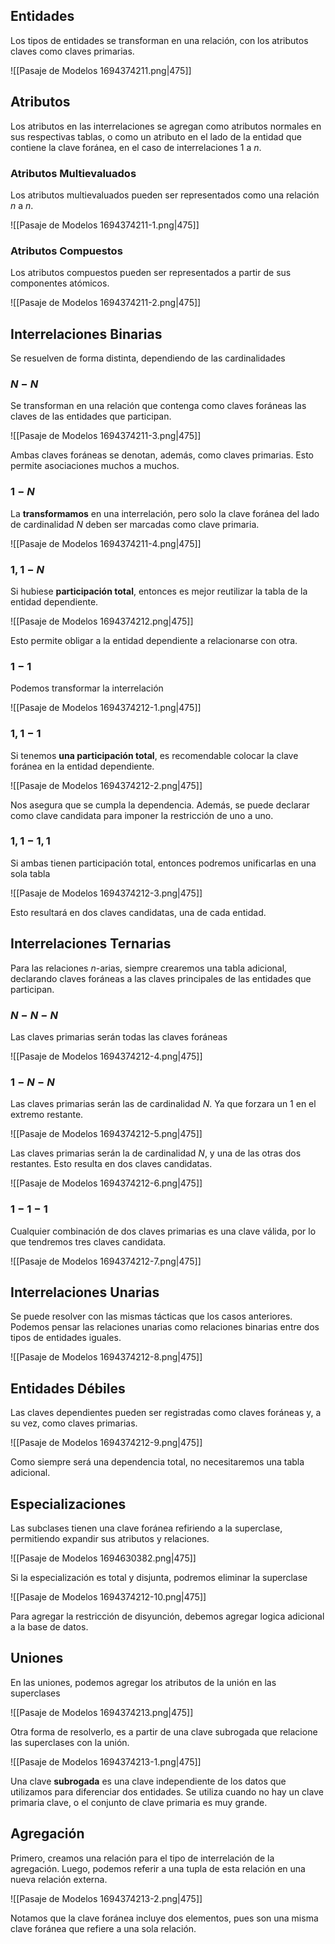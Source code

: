 ## Entidades

Los tipos de entidades se transforman en una relación, con los atributos claves como claves primarias.

![[Pasaje de Modelos 1694374211.png|475]]

## Atributos

Los atributos en las interrelaciones se agregan como atributos normales en sus respectivas tablas, o como un atributo en el lado de la entidad que contiene la clave foránea, en el caso de interrelaciones $1$ a $n$.

### Atributos Multievaluados

Los atributos multievaluados pueden ser representados como una relación $n$ a $n$.

![[Pasaje de Modelos 1694374211-1.png|475]]

### Atributos Compuestos

Los atributos compuestos pueden ser representados a partir de sus componentes atómicos.

![[Pasaje de Modelos 1694374211-2.png|475]]

## Interrelaciones Binarias

Se resuelven de forma distinta, dependiendo de las cardinalidades

### $N - N$

Se transforman en una relación que contenga como claves foráneas las claves de las entidades que participan.

![[Pasaje de Modelos 1694374211-3.png|475]]

Ambas claves foráneas se denotan, además, como claves primarias. Esto permite asociaciones muchos a muchos.

### $1 - N$

La **transformamos** en una interrelación, pero solo la clave foránea del lado de cardinalidad $N$ deben ser marcadas como clave primaria.

![[Pasaje de Modelos 1694374211-4.png|475]]

### $1,1 - N$

Si hubiese **participación total**, entonces es mejor reutilizar la tabla de la entidad dependiente.

![[Pasaje de Modelos 1694374212.png|475]]

Esto permite obligar a la entidad dependiente a relacionarse con otra.

### $1 - 1$

Podemos transformar la interrelación

![[Pasaje de Modelos 1694374212-1.png|475]]

### $1,1 - 1$

Si tenemos **una participación total**, es recomendable colocar la clave foránea en la entidad dependiente.

![[Pasaje de Modelos 1694374212-2.png|475]]

Nos asegura que se cumpla la dependencia. Además, se puede declarar como clave candidata para imponer la restricción de uno a uno.

### $1,1 - 1,1$

Si ambas tienen participación total, entonces podremos unificarlas en una sola tabla

![[Pasaje de Modelos 1694374212-3.png|475]]

Esto resultará en dos claves candidatas, una de cada entidad.

## Interrelaciones Ternarias

Para las relaciones $n$-arias, siempre crearemos una tabla adicional, declarando claves foráneas a las claves principales de las entidades que participan.

### $N - N - N$

Las claves primarias serán todas las claves foráneas

![[Pasaje de Modelos 1694374212-4.png|475]]

### $1 - N - N$

Las claves primarias serán las de cardinalidad $N$. Ya que forzara un $1$ en el extremo restante.

![[Pasaje de Modelos 1694374212-5.png|475]]

Las claves primarias serán la de cardinalidad $N$, y una de las otras dos restantes. Esto resulta en dos claves candidatas.

![[Pasaje de Modelos 1694374212-6.png|475]]

### $1 - 1 - 1$

Cualquier combinación de dos claves primarias es una clave válida, por lo que tendremos tres claves candidata.

![[Pasaje de Modelos 1694374212-7.png|475]]

## Interrelaciones Unarias

Se puede resolver con las mismas tácticas que los casos anteriores. Podemos pensar las relaciones unarias como relaciones binarias entre dos tipos de entidades iguales.

![[Pasaje de Modelos 1694374212-8.png|475]]

## Entidades Débiles

Las claves dependientes pueden ser registradas como claves foráneas y, a su vez, como claves primarias.

![[Pasaje de Modelos 1694374212-9.png|475]]

Como siempre será una dependencia total, no necesitaremos una tabla adicional.

## Especializaciones

Las subclases tienen una clave foránea refiriendo a la superclase, permitiendo expandir sus atributos y relaciones.

![[Pasaje de Modelos 1694630382.png|475]]

Si la especialización es total y disjunta, podremos eliminar la superclase

![[Pasaje de Modelos 1694374212-10.png|475]]

Para agregar la restricción de disyunción, debemos agregar logica adicional a la base de datos.

## Uniones

En las uniones, podemos agregar los atributos de la unión en las superclases

![[Pasaje de Modelos 1694374213.png|475]]

Otra forma de resolverlo, es a partir de una clave subrogada que relacione las superclases con la unión.

![[Pasaje de Modelos 1694374213-1.png|475]]

Una clave **subrogada** es una clave independiente de los datos que utilizamos para diferenciar dos entidades. Se utiliza cuando no hay un clave primaria clave, o el conjunto de clave primaria es muy grande.

## Agregación

Primero, creamos una relación para el tipo de interrelación de la agregación. Luego, podemos referir a una tupla de esta relación en una nueva relación externa.

![[Pasaje de Modelos 1694374213-2.png|475]]

Notamos que la clave foránea incluye dos elementos, pues son una misma clave foránea que refiere a una sola relación.
